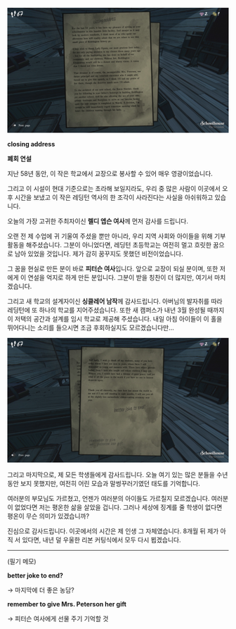 ![IMG_1915.JPG](images/schoolhouse/IMG_1915.JPG)

**closing address**

**폐회 연설**

지난 58년 동안, 이 작은 학교에서 교장으로 봉사할 수 있어 매우 영광이었습니다.

그리고 이 시설이 현대 기준으로는 초라해 보일지라도,
우리 중 많은 사람이 이곳에서 오후 시간을 보냈고
이 작은 레딩턴 역사의 한 조각이 사라진다는 사실을 아쉬워하고 있습니다.

오늘의 가장 고귀한 주최자이신 **렐디 엡슨 여사**께 먼저 감사를 드립니다.

오랜 전 제 수업에 귀 기울여 주셨을 뿐만 아니라,
우리 지역 사회와 아이들을 위해 기부 활동을 해주셨습니다.
그분이 아니었다면, 레딩턴 초등학교는 여전히
멀고 흐릿한 꿈으로 남아 있었을 것입니다.
제가 감히 꿈꾸지도 못했던 비전이었습니다.

그 꿈을 현실로 만든 분이 바로 **피터슨 여사**입니다.
앞으로 교장이 되실 분이며, 또한 저에게 이 연설을 억지로 하게 만든 분입니다.
그분이 받을 칭찬이 더 많지만, 여기서 마치겠습니다.

그리고 새 학교의 설계자이신 **싱클레어 남작**께 감사드립니다.
아버님의 발자취를 따라 레딩턴에 또 하나의 학교를 지어주셨습니다.
또한 새 캠퍼스가 내년 3월 완성될 때까지
이 저택의 공간과 설계를 임시 학교로 제공해 주셨습니다.
내일 아침 아이들이 이 홀을 뛰어다니는 소리를 들으시면
조금 후회하실지도 모르겠습니다만…

![IMG_1916.JPG](images/schoolhouse/IMG_1916.JPG)

그리고 마지막으로, 제 모든 학생들에게 감사드립니다.
오늘 여기 있는 많은 분들을 수년 동안 보지 못했지만,
여전히 어린 모습과 말썽꾸러기였던 태도를 기억합니다.

여러분의 부모님도 가르쳤고, 언젠가 여러분의 아이들도 가르칠지 모르겠습니다.
여러분이 없었다면 저는 평온한 삶을 살았을 겁니다.
그러나 세상에 징계를 줄 학생이 없다면 평온이 무슨 의미가 있겠습니까?

진심으로 감사드립니다.
이곳에서의 시간은 제 인생 그 자체였습니다.
8개월 뒤 제가 아직 서 있다면,
내년 덜 우울한 리본 커팅식에서 모두 다시 뵙겠습니다.

---

(필기 메모)

**better joke to end?**

→ 마지막에 더 좋은 농담?

**remember to give Mrs. Peterson her gift**

→ 피터슨 여사에게 선물 주기 기억할 것
